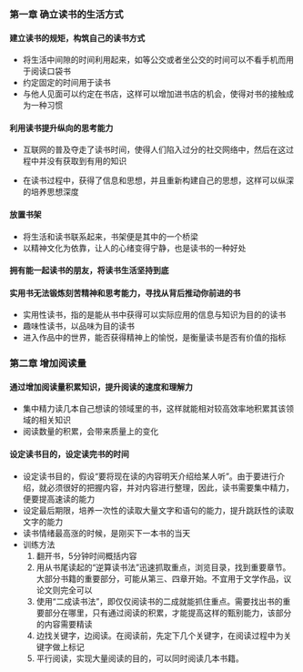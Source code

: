 ### 第一章 确立读书的生活方式

#### 建立读书的规矩，构筑自己的读书方式
- 将生活中间隙的时间利用起来，如等公交或者坐公交的时间可以不看手机而用于阅读口袋书
- 约定固定的时间用于读书
- 与他人见面可以约定在书店，这样可以增加进书店的机会，使得对书的接触成为一种习惯

#### 利用读书提升纵向的思考能力
- 互联网的普及夺走了读书时间，使得人们陷入过分的社交网络中，然后在这过程中并没有获取到有用的知识

- 在读书过程中，获得了信息和思想，并且重新构建自己的思想，这样可以纵深的培养思想深度


#### 放置书架
- 将生活和读书联系起来，书架便是其中的一个桥梁
- 以精神文化为依靠，让人的心绪变得宁静，也是读书的一种好处


#### 拥有能一起读书的朋友，将读书生活坚持到底

#### 实用书无法锻炼刻苦精神和思考能力，寻找从背后推动你前进的书
- 实用性读书，指的是能从书中获得可以实际应用的信息与知识为目的的读书
- 趣味性读书，以品味为目的读书
- 进入作品中的世界，能否获得精神上的愉悦，是衡量读书是否有价值的指标


### 第二章 增加阅读量

#### 通过增加阅读量积累知识，提升阅读的速度和理解力
- 集中精力读几本自己想读的领域里的书，这样就能相对较高效率地积累其该领域的相关知识
- 阅读数量的积累，会带来质量上的变化

#### 设定读书目的，设定读完书的时间
- 设定读书目的，假设“要将现在读的内容明天介绍给某人听”。由于要进行介绍，就必须很好的把握内容，并对内容进行整理，因此，读书需要集中精力，便要提高速读的能力
- 设定最后期限，培养一次性的读取大量文字和语句的能力，提升跳跃性的读取文字的能力
- 读书情绪最高涨的时候，是刚买下一本书的当天
- 训练方法
    1. 翻开书，5分钟时间概括内容
    2. 用从书尾读起的“逆算读书法”迅速抓取重点，浏览目录，找到重要章节。大部分书籍的重要部分，可能从第三、四章开始。不宜用于文学作品，议论文则完全可以
    3. 使用“二成读书法”，即仅仅阅读书的二成就能抓住重点。需要找出书的重要部分在哪里，只有通过阅读的积累，才能提高这样的甄别能力，该部分的内容需要精读
    4. 边找关键字，边阅读。在阅读前，先定下几个关键字，在阅读过程中为关键字做上标记
    5. 平行阅读，实现大量阅读的目的，可以同时阅读几本书籍。